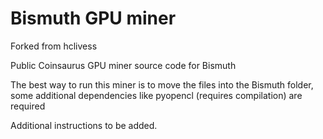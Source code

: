 # Bismuth GPU miner
Forked from hclivess 

Public Coinsaurus GPU miner source code for Bismuth

The best way to run this miner is to move the files into the Bismuth folder, 
some additional dependencies like pyopencl (requires compilation) are required

Additional instructions to be added.
